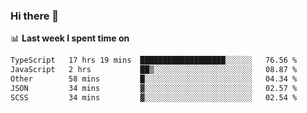 ### Hi there 👋

<!--
**DBvc/DBvc** is a ✨ _special_ ✨ repository because its `README.md` (this file) appears on your GitHub profile.

Here are some ideas to get you started:

- 🔭 I’m currently working on ...
- 🌱 I’m currently learning ...
- 👯 I’m looking to collaborate on ...
- 🤔 I’m looking for help with ...
- 💬 Ask me about ...
- 📫 How to reach me: ...
- 😄 Pronouns: ...
- ⚡ Fun fact: ...
-->

📊 **Last week I spent time on**
<!--START_SECTION:waka-->

```txt
TypeScript   17 hrs 19 mins  ███████████████████░░░░░░   76.56 %
JavaScript   2 hrs           ██▒░░░░░░░░░░░░░░░░░░░░░░   08.87 %
Other        58 mins         █░░░░░░░░░░░░░░░░░░░░░░░░   04.34 %
JSON         34 mins         ▓░░░░░░░░░░░░░░░░░░░░░░░░   02.57 %
SCSS         34 mins         ▓░░░░░░░░░░░░░░░░░░░░░░░░   02.54 %
```

<!--END_SECTION:waka-->
